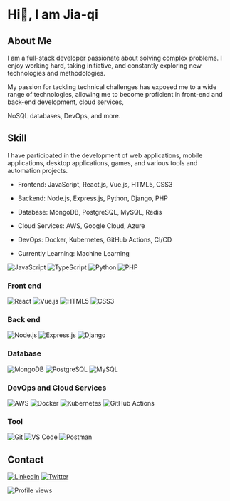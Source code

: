 # Hi👋, I am Jia-qi

## About Me

I am a full-stack developer passionate about solving complex problems. I enjoy working hard, taking initiative, and constantly exploring new technologies and methodologies.

My passion for tackling technical challenges has exposed me to a wide range of technologies, allowing me to become proficient in front-end and back-end development, cloud services,

NoSQL databases, DevOps, and more.

## Skill

I have participated in the development of web applications, mobile applications, desktop applications, games, and various tools and automation projects.

- Frontend: JavaScript, React.js, Vue.js, HTML5, CSS3
- Backend: Node.js, Express.js, Python, Django, PHP

- Database: MongoDB, PostgreSQL, MySQL, Redis

- Cloud Services: AWS, Google Cloud, Azure

- DevOps: Docker, Kubernetes, GitHub Actions, CI/CD

- Currently Learning: Machine Learning

![JavaScript](https://img.shields.io/badge/-JavaScript-F7DF1E?style=flat-square&logo=javascript&logoColor=black)
![TypeScript](https://img.shields.io/badge/-TypeScript-3178C6?style=flat-square&logo=typescript&logoColor=white)
![Python](https://img.shields.io/badge/-Python-3776AB?style=flat-square&logo=python&logoColor=white)
![PHP](https://img.shields.io/badge/-PHP-777BB4?style=flat-square&logo=php&logoColor=white)

### Front end

![React](https://img.shields.io/badge/-React-61DAFB?style=flat-square&logo=react&logoColor=black)
![Vue.js](https://img.shields.io/badge/-Vue.js-4FC08D?style=flat-square&logo=vue.js&logoColor=white)
![HTML5](https://img.shields.io/badge/-HTML5-E34F26?style=flat-square&logo=html5&logoColor=white)
![CSS3](https://img.shields.io/badge/-CSS3-1572B6?style=flat-square&logo=css3&logoColor=white)

### Back end

![Node.js](https://img.shields.io/badge/-Node.js-339933?style=flat-square&logo=node.js&logoColor=white)
![Express.js](https://img.shields.io/badge/-Express.js-000000?style=flat-square&logo=express&logoColor=white)
![Django](https://img.shields.io/badge/-Django-092E20?style=flat-square&logo=django&logoColor=white)

### Database

![MongoDB](https://img.shields.io/badge/-MongoDB-47A248?style=flat-square&logo=mongodb&logoColor=white)
![PostgreSQL](https://img.shields.io/badge/-PostgreSQL-336791?style=flat-square&logo=postgresql&logoColor=white)
![MySQL](https://img.shields.io/badge/-MySQL-4479A1?style=flat-square&logo=mysql&logoColor=white)

### DevOps and Cloud Services

![AWS](https://img.shields.io/badge/-AWS-232F3E?style=flat-square&logo=amazon-aws&logoColor=white)
![Docker](https://img.shields.io/badge/-Docker-2496ED?style=flat-square&logo=docker&logoColor=white)
![Kubernetes](https://img.shields.io/badge/-Kubernetes-326CE5?style=flat-square&logo=kubernetes&logoColor=white)
![GitHub Actions](https://img.shields.io/badge/-GitHub_Actions-2088FF?style=flat-square&logo=github-actions&logoColor=white)

### Tool

![Git](https://img.shields.io/badge/-Git-F05032?style=flat-square&logo=git&logoColor=white)
![VS Code](https://img.shields.io/badge/-VS_Code-007ACC?style=flat-square&logo=visual-studio-code&logoColor=white)
![Postman](https://img.shields.io/badge/-Postman-FF6C37?style=flat-square&logo=postman&logoColor=white)

## Contact

[![LinkedIn](https://img.shields.io/badge/-LinkedIn-0077B5?style=flat-square&logo=linkedin&logoColor=white)](https://www.linkedin.com/in/jiaqi-yan-brin)
[![Twitter](https://img.shields.io/badge/-Twitter-1DA1F2?style=flat-square&logo=twitter&logoColor=white)](https://x.com/JackieYann84995)




![Profile views](https://komarev.com/ghpvc/?username=yourusername&color=blue)
